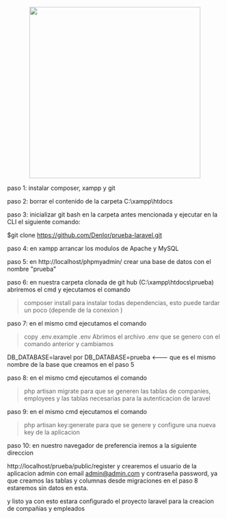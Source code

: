 <p align="center"><img src="https://laravel.com/img/logomark.min.svg" width="400"></p>

paso 1: instalar composer, xampp y git

paso 2: borrar el contenido de la carpeta C:\xampp\htdocs

paso 3: inicializar git bash en la carpeta antes mencionada y ejecutar en la CLI el siguiente comando:

$git clone  https://github.com/Denlor/prueba-laravel.git  

paso 4: en xampp arrancar los modulos de Apache y MySQL

paso 5: en http://localhost/phpmyadmin/ crear una base de datos con el nombre "prueba"

paso 6: en nuestra carpeta clonada de git hub (C:\xampp\htdocs\prueba) abriremos el cmd  y ejecutamos el comando

>composer install
para instalar todas dependencias, esto puede tardar un poco (depende de la conexion )

paso 7: en el mismo cmd ejecutamos el comando

>copy .env.example .env
Abrimos el archivo .env que se genero con el comando anterior y cambiamos

DB_DATABASE=laravel por DB_DATABASE=prueba <--- que es el mismo nombre de la base que creamos en el paso 5

paso 8: en el mismo cmd ejecutamos el comando

>php artisan migrate
para que se generen las tablas de companies, employees y las tablas necesarias para la autenticacion de laravel

paso 9: en el mismo cmd ejecutamos el comando

>php artisan key:generate
para que se genere y configure una nueva key de la aplicacion

paso 10: en nuestro navegador de preferencia iremos a la siguiente direccion

http://localhost/prueba/public/register
y crearemos el usuario de la aplicacion admin con email admin@admin.com y contraseña password, ya que creamos las tablas y columnas desde migraciones en el paso 8 estaremos sin datos en esta.

y listo ya con esto estara configurado el proyecto laravel para la creacion de compañias y empleados
